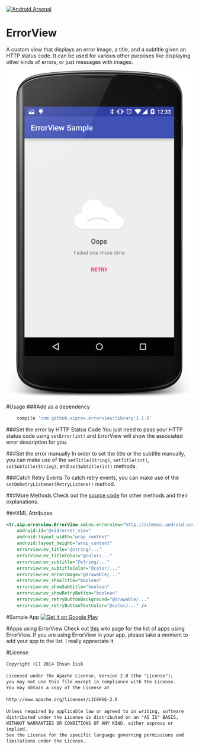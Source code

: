 [![Android Arsenal](https://img.shields.io/badge/Android%20Arsenal-ErrorView-brightgreen.svg?style=flat)](https://android-arsenal.com/details/1/1285)

ErrorView
=========
A custom view that displays an error image, a title, and a subtitle given an HTTP status code. It can be used for various other purposes like displaying other kinds of errors, or just messages with images.

<p align="center">
<img src="/graphics/screenshots/ss_01.png" />
</p>

#Usage
###Add as a dependency
```groovy
    compile 'com.github.xiprox.errorview:library:1.1.0'
````

###Set the error by HTTP Status Code
You just need to pass your HTTP status code using `setError(int)` and ErrorView will show the associated error description for you.

###Set the error manually
In order to set the title or the subtitle manually, you can make use of the `setTitle(String)`, `setTitle(int)`, `setSubtitle(String)`, and `setSubtitle(int)` methods.

###Catch Retry Events
To catch retry events, you can make use of the `setOnRetryListener(RetryListener)` method.

###More Methods
Check out the [source code](../master/library/src/main/java/tr/xip/errorview/ErrorView.java) for other methods and their explanations.

###XML Attributes
```xml
<tr.xip.errorview.ErrorView xmlns:errorview="http://schemas.android.com/apk/res-auto"
    android:id="@+id/error_view"
    android:layout_width="wrap_content"
    android:layout_height="wrap_content"
    errorview:ev_title="@string/..."
    errorview:ev_titleColor="@color/..."
    errorview:ev_subtitle="@string/..."
    errorview:ev_subtitleColor="@color/..."
    errorview:ev_errorImage="@drawable/..."
    errorview:ev_showTitle="boolean"
    errorview:ev_showSubtitle="boolean"
    errorview:ev_showRetryButton="boolean"
    errorview:ev_retryButtonBackground="@drawable/..."
    errorview:ev_retryButtonTextColor="@color/..." />
```

#Sample App
<a href="https://play.google.com/store/apps/details?id=tr.xip.errorview.sample">
<img alt="Get it on Google Play"
src="https://developer.android.com/images/brand/en_generic_rgb_wo_45.png" />
</a>

#Apps using ErrorView
Check out [this](https://github.com/xiprox/ErrorView/wiki/Apps-using-ErrorView) wiki page for the list of apps using ErrorView. If you are using ErrorView in your app, please take a moment to add your app to the list. I really appreciate it.

#License
```
Copyright (C) 2014 Ihsan Isik

Licensed under the Apache License, Version 2.0 (the "License");
you may not use this file except in compliance with the License.
You may obtain a copy of the License at

http://www.apache.org/licenses/LICENSE-2.0

Unless required by applicable law or agreed to in writing, software
distributed under the License is distributed on an "AS IS" BASIS,
WITHOUT WARRANTIES OR CONDITIONS OF ANY KIND, either express or implied.
See the License for the specific language governing permissions and
limitations under the License.
```
